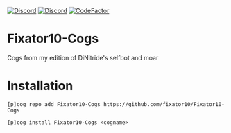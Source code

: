 [![Discord](https://img.shields.io/discord/221158719025709056.svg?style=for-the-badge)](https://discord.me/fixator10)
[![Discord](https://img.shields.io/badge/Red%20DiscordBot-red.svg?style=for-the-badge)](https://github.com/Cog-Creators/Red-DiscordBot)
[![CodeFactor](https://www.codefactor.io/repository/github/fixator10/fixator10-cogs/badge?style=for-the-badge)](https://www.codefactor.io/repository/github/fixator10/fixator10-cogs)

# Fixator10-Cogs
Cogs from my edition of DiNitride's selfbot and moar

# Installation
`[p]cog repo add Fixator10-Cogs https://github.com/fixator10/Fixator10-Cogs`

`[p]cog install Fixator10-Cogs <cogname>`
